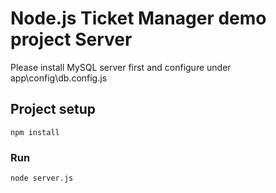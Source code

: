 # Node.js Ticket Manager demo project Server

Please install MySQL server first and configure under app\config\db.config.js

## Project setup
```
npm install
```

### Run
```
node server.js
```
